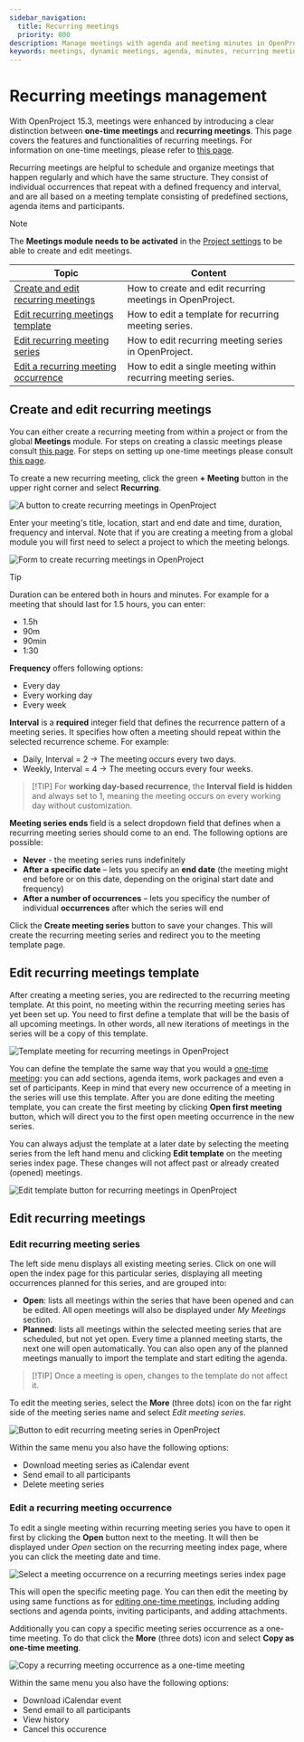 ```yaml
---
sidebar_navigation:
  title: Recurring meetings
  priority: 800
description: Manage meetings with agenda and meeting minutes in OpenProject.
keywords: meetings, dynamic meetings, agenda, minutes, recurring meeting
---
```


# Recurring meetings management

With OpenProject 15.3, meetings were enhanced by introducing a clear distinction between **one-time meetings** and **recurring meetings**. This page covers the features and functionalities of recurring meetings. For information on one-time meetings, please refer to [this page](../one-time-meetings). 

Recurring meetings are helpful to schedule and organize meetings that happen regularly and which have the same structure. They consist of individual occurrences that repeat with a defined frequency and interval, and are all based on a meeting template consisting of predefined sections, agenda items and participants. 

> [!NOTE]
> The **Meetings module needs to be activated** in the [Project settings](../../projects/project-settings/modules/) to be able to create and edit meetings.

| Topic                                                        | Content                                                      |
| ------------------------------------------------------------ | ------------------------------------------------------------ |
| [Create and edit recurring meetings](#create-and-edit-recurring-meetings) | How to create and edit recurring meetings in OpenProject.    |
| [Edit recurring meetings template](#edit-recurring-meetings-template) | How to edit a template for recurring meeting series.         |
| [Edit recurring meeting series](#edit-recurring-meeting-series) | How to edit  recurring meeting series in OpenProject.        |
| [Edit a recurring meeting occurrence](#edit-a-recurring-meeting-occurrence) | How to edit a single meeting within recurring meeting series. |

## Create and edit recurring meetings

You can either create a recurring meeting from within a project or from the global **Meetings** module. For steps on creating a classic meetings please consult [this page](../classic-meetings). For steps on setting up one-time meetings please consult [this page](../one-time-meetings).

To create a new recurring meeting, click the green **+ Meeting** button in the upper right corner and select **Recurring**. 

![A button to create recurring meetings in OpenProject](openproject_userguide_meetings_recurring_meeting_button.png)

Enter your meeting's title, location, start and end date and time, duration, frequency and interval. Note that if you are creating a meeting from a global module you will first need to select a project to which the meeting belongs.

![Form to create recurring meetings in OpenProject](openproject_userguide_meetings_recurring_meeting_form.png)

> [!TIP] 
> Duration can be entered both in hours and minutes. For example for a meeting that should last for 1.5 hours, you can enter:
>
> - 1.5h
> - 90m
> - 90min
> - 1:30

**Frequency** offers following options: 

- Every day
- Every working day
- Every week

**Interval** is a **required** integer field that defines the recurrence pattern of a meeting series. It specifies how often a meeting should repeat within the selected recurrence scheme. For example:

- Daily, Interval = 2 → The meeting occurs every two days.
- Weekly, Interval = 4 → The meeting occurs every four weeks.

>  [!TIP]
>  For **working day-based recurrence**, the **Interval field is hidden** and always set to 1, meaning the meeting occurs on every working day without customization.

**Meeting series ends** field is a select dropdown field that defines when a recurring meeting series should come to an end. The following options are possible:

- **Never** - the meeting series runs indefinitely
- **After a specific date** – lets you specify an **end date** (the meeting might end before or on this date, depending on the original start date and frequency)
- **After a number of occurrences** – lets you specificy the number of individual **occurrences** after which the series will end

Click the **Create meeting series** button to save your changes. This will create the recurring meeting series and redirect you to the meeting template page. 

## Edit recurring meetings template

After creating a meeting series, you are redirected to the recurring meeting template. At this point, no meeting within the recurring meeting series has yet been set up. You need to first define a template that will be the basis of all upcoming meetings. In other words, all new iterations of meetings in the series will be a copy of this template.

![Template meeting for recurring meetings in OpenProject](openproject_userguide_meetings_recurring_meeting_initial_template.png)

You can define the template the same way that you would a [one-time meeting](../one-time-meetings): you can add sections, agenda items, work packages and even a set of participants. Keep in mind that every new occurrence of a meeting in the series will use this template. After you are done editing the meeting template, you can create the first meeting by clicking **Open first meeting** button, which will direct you to the first open meeting occurrence in the new series.

You can always adjust the template at a later date by selecting the meeting series from the left hand menu and clicking **Edit template** on the meeting series index page. These changes will not affect past or already created (opened) meetings. 

![Edit template button for recurring meetings in OpenProject](openproject_userguide_meetings_recurring_meeting_edit_template_button.png)



## Edit recurring meetings
### Edit recurring meeting series

The left side menu displays all existing meeting series. Click on one will open the index page for this particular series, displaying all meeting occurrences planned for this series, and are grouped into:

-  **Open**: lists all meetings within the series that have been opened and can be edited. All open meetings will also be displayed under *My Meetings* section. 
- **Planned**: lists all meetings within the selected meeting series that are scheduled, but not yet open.  Every time a planned meeting starts, the next one will open automatically. You can also open any of the planned  meetings manually to import the template and start editing the agenda.

>  [!TIP]
>  Once a meeting is open, changes to the template do not affect it. 

To edit the meeting series, select the **More** (three dots) icon on the far right side of the meeting series name and select *Edit meeting series*.

![Button to edit recurring meeting series in OpenProject](openproject_userguide_meetings_edit_meeting_series_button.png)

Within the same menu you also have the following options:

- Download meeting series as iCalendar event
- Send email to all participants
- Delete meeting series

### Edit a recurring meeting occurrence

To edit a single meeting within recurring meeting series you have to open it first by clicking the **Open** button next to the meeting. It will then be displayed under *Open* section on the recurring meeting index page, where you can click the meeting date and time. 

![Select a meeting occurrence on a recurring meetings series index page](openproject_userguide_meetings_edit_meeting_occurence_link.png)

This will open the specific meeting page. You can then edit the meeting by using same functions as for [editing one-time meetings](../one-time-meetings), including adding sections and agenda points, inviting participants, and adding attachments. 

Additionally you can copy a specific meeting series occurrence as a one-time meeting. To do that click the **More** (three dots) icon and select **Copy as one-time meeting**.

![Copy a recurring meeting occurrence as a one-time meeting](openproject_userguide_meetings_copy_recurring_meeting_as_onetime.png)

Within the same menu you also have the following options:

- Download iCalendar event
- Send email to all participants
- View history
- Cancel this occurence
